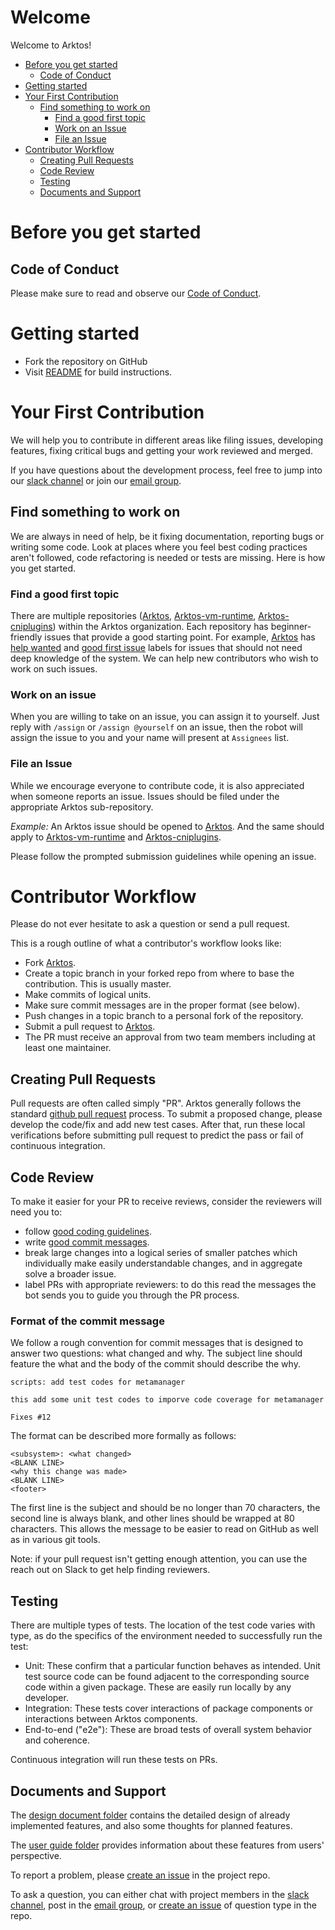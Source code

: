 # Welcome

Welcome to Arktos! 

-   [Before you get started](#before-you-get-started)
    -   [Code of Conduct](#code-of-conduct)
-   [Getting started](#getting-started)
-   [Your First Contribution](#your-first-contribution)
    -   [Find something to work on](#find-something-to-work-on)
        -   [Find a good first topic](#find-a-good-first-topic)
        -   [Work on an Issue](#work-on-an-issue)
        -   [File an Issue](#file-an-issue)
-   [Contributor Workflow](#contributor-workflow)
    -   [Creating Pull Requests](#creating-pull-requests)
    -   [Code Review](#code-review)
    -   [Testing](#testing)
    -   [Documents and Support](#documents-and-support)

# Before you get started

## Code of Conduct

Please make sure to read and observe our [Code of Conduct](https://github.com/futurewei-cloud/arktos/blob/master/code-of-conduct.md).

# Getting started

- Fork the repository on GitHub
- Visit [README](https://github.com/futurewei-cloud/arktos#build-arktos) for build instructions.


# Your First Contribution

We will help you to contribute in different areas like filing issues, developing features, fixing critical bugs and getting your work reviewed and merged.

If you have questions about the development process, feel free to jump into our [slack channel](https://app.slack.com/client/TMNECBVT5/CRRUU7137) or join our [email group](https://groups.google.com/forum/#!forum/arktos-user).

## Find something to work on

We are always in need of help, be it fixing documentation, reporting bugs or writing some code.
Look at places where you feel best coding practices aren't followed, code refactoring is needed or tests are missing.
Here is how you get started.

### Find a good first topic

There are multiple repositories ([Arktos](https://github.com/futurewei-cloud/arktos), [Arktos-vm-runtime](https://github.com/futurewei-cloud/arktos-vm-runtime), [Arktos-cniplugins](https://github.com/futurewei-cloud/arktos-cniplugins)) within the Arktos organization.
Each repository has beginner-friendly issues that provide a good starting point.
For example, [Arktos](https://github.com/futurewei-cloud/arktos) has [help wanted](https://github.com/futurewei-cloud/arktos/labels/help%20wanted) and [good first issue](https://github.com/futurewei-cloud/arktos/labels/good%20first%20issue) labels for issues that should not need deep knowledge of the system. We can help new contributors who wish to work on such issues.


### Work on an issue

When you are willing to take on an issue, you can assign it to yourself. Just reply with `/assign` or `/assign @yourself` on an issue,
then the robot will assign the issue to you and your name will present at `Assignees` list.

### File an Issue

While we encourage everyone to contribute code, it is also appreciated when someone reports an issue.
Issues should be filed under the appropriate Arktos sub-repository.

*Example:* An Arktos issue should be opened to [Arktos](https://github.com/futurewei-cloud/arktos). And the same should apply to [Arktos-vm-runtime](https://github.com/futurewei-cloud/arktos-vm-runtime) and [Arktos-cniplugins](https://github.com/futurewei-cloud/arktos-cniplugins).

Please follow the prompted submission guidelines while opening an issue.

# Contributor Workflow

Please do not ever hesitate to ask a question or send a pull request.

This is a rough outline of what a contributor's workflow looks like:

- Fork [Arktos](https://github.com/futurewei-cloud/arktos).
- Create a topic branch in your forked repo from where to base the contribution. This is usually master.
- Make commits of logical units.
- Make sure commit messages are in the proper format (see below).
- Push changes in a topic branch to a personal fork of the repository.
- Submit a pull request to [Arktos](https://github.com/futurewei-cloud/arktos).
- The PR must receive an approval from two team members including at least one maintainer.

## Creating Pull Requests

Pull requests are often called simply "PR".
Arktos generally follows the standard [github pull request](https://help.github.com/articles/about-pull-requests/) process.
To submit a proposed change, please develop the code/fix and add new test cases.
After that, run these local verifications before submitting pull request to predict the pass or
fail of continuous integration.

## Code Review

To make it easier for your PR to receive reviews, consider the reviewers will need you to:

* follow [good coding guidelines](https://github.com/golang/go/wiki/CodeReviewComments).
* write [good commit messages](https://chris.beams.io/posts/git-commit/).
* break large changes into a logical series of smaller patches which individually make easily understandable changes, and in aggregate solve a broader issue.
* label PRs with appropriate reviewers: to do this read the messages the bot sends you to guide you through the PR process.

### Format of the commit message

We follow a rough convention for commit messages that is designed to answer two questions: what changed and why.
The subject line should feature the what and the body of the commit should describe the why.

```
scripts: add test codes for metamanager

this add some unit test codes to imporve code coverage for metamanager

Fixes #12
```

The format can be described more formally as follows:

```
<subsystem>: <what changed>
<BLANK LINE>
<why this change was made>
<BLANK LINE>
<footer>
```

The first line is the subject and should be no longer than 70 characters, the second line is always blank, and other lines should be wrapped at 80 characters. This allows the message to be easier to read on GitHub as well as in various git tools.

Note: if your pull request isn't getting enough attention, you can use the reach out on Slack to get help finding reviewers.


## Testing

There are multiple types of tests.
The location of the test code varies with type, as do the specifics of the environment needed to successfully run the test:

* Unit: These confirm that a particular function behaves as intended. Unit test source code can be found adjacent to the corresponding source code within a given package. These are easily run locally by any developer.
* Integration: These tests cover interactions of package components or interactions between Arktos components. 
* End-to-end ("e2e"): These are broad tests of overall system behavior and coherence. 

Continuous integration will run these tests on PRs.

## Documents and Support

The [design document folder](https://github.com/futurewei-cloud/arktos/tree/master/docs/design-proposals) contains the detailed design of already implemented features, and also some thoughts for planned features.

The [user guide folder](https://github.com/futurewei-cloud/arktos/tree/master/docs/user-guide) provides information about these features from users' perspective.

To report a problem, please [create an issue](https://github.com/futurewei-cloud/arktos/issues) in the project repo. 

To ask a question, you can either chat with project members in the [slack channel](https://app.slack.com/client/TMNECBVT5/CRRUU7137), post in the [email group](https://groups.google.com/forum/#!forum/arktos-user), or [create an issue](https://github.com/futurewei-cloud/arktos/issues) of question type in the repo.
